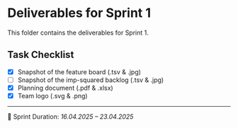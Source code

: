 # Deliverables for Sprint 1

This folder contains the deliverables for Sprint 1.

## Task Checklist

-   [x] Snapshot of the feature board (.tsv & .jpg)
-   [ ] Snapshot of the imp-squared backlog (.tsv & .jpg)
-   [x] Planning document (.pdf & .xlsx)
-   [x] Team logo (.svg & .png)

---

📅 Sprint Duration: _16.04.2025 – 23.04.2025_
